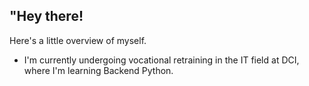 ## "Hey there! 
 Here's a little overview of myself. 
- I'm currently undergoing vocational retraining in the IT field at DCI, where I'm learning Backend Python.

